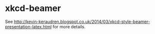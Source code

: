 xkcd-beamer
===========

See http://kevin-keraudren.blogspot.co.uk/2014/03/xkcd-style-beamer-presentation-latex.html for more details.
